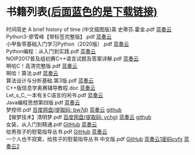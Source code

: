 #  <span id="begin">书籍列表</span>[(后面蓝色的是下载链接)](https://raw.githubusercontent.com/xkk1/xkk1data/main/book/list.md)
时间简史 A brief history of time (中文插图版)英 史蒂芬.霍金.pdf [蓝奏云](https://www.lanzout.com/ikoKb06g0p5i)  
Python3-廖雪峰【带标签完整版】.pdf [蓝奏云](https://www.lanzout.com/i3VZ506g0mza)  
小甲鱼零基础入门学习Python（2020版）.pdf [蓝奏云](https://www.lanzout.com/iXsiF06g0qwb)  
Python编程：从入门到实践.pdf [蓝奏云](https://www.lanzout.com/ikyet06g0tda)  
NOIP2017普及组初赛C++语言试题及答案详解.pdf [蓝奏云](https://www.lanzout.com/i29k406g23qj)  
啊哈C！高清完整版.pdf [蓝奏云](https://www.lanzout.com/irgFO06g23ng)  
啊哈！算法.pdf [蓝奏云](https://www.lanzout.com/ifbxO06p24ng)  
算法设计与分析基础.第3版.pdf [蓝奏云](https://www.lanzout.com/i3u7G06g7bij)  
C++版信息学奥赛辅导教程.doc [蓝奏云](https://www.lanzout.com/iDjdl06g7myb)  
Let_s_C_一本有关C语言的闲书.pdf [蓝奏云](https://www.lanzout.com/iWwCE06p26fa)  
Java编程思想第四版.pdf [蓝奏云](https://www.lanzout.com/in5hp06p2bza)  
梦控师.pdf [百度网盘(提取码: bw7d)](https://pan.baidu.com/s/1bx2gHIj-Y3aok7bL3pDtLQ?pwd=bw7d) [蓝奏云](https://www.lanzout.com/iz50Jy8hrzg) [github](https://github.com/xkk1/xkk1data/raw/main/book/%E6%A2%A6%E6%8E%A7%E5%B8%88.pdf)  
【做梦技术】清明梦.pdf [百度网盘(提取码: vchg)](https://pan.baidu.com/s/1dTnOwAZTSk77fJN6EymsKg?pwd=vchg) [蓝奏云](https://www.lanzout.com/iMykry8hs2j) [github](https://github.com/xkk1/xkk1data/raw/main/book/%E3%80%90%E5%81%9A%E6%A2%A6%E6%8A%80%E6%9C%AF%E3%80%91%E6%B8%85%E6%98%8E%E6%A2%A6.pdf)  
女装，从入门到精通.pdf [GitHub](https://github.com/xkk1/xkk1data/raw/main/book/%E5%A5%B3%E8%A3%85%EF%BC%8C%E4%BB%8E%E5%85%A5%E9%97%A8%E5%88%B0%E7%B2%BE%E9%80%9A.pdf) [蓝奏云](https://www.lanzout.com/iPgIs06g7vta)  
给男孩子的慰菊指导丛书.pdf [GitHub](https://github.com/doodlewind/examples/releases/download/0.0.0/anal-play-for-boys.pdf) [蓝奏云](https://www.lanzout.com/iQHTQ06g7vof)  
一个人也不寂寞，给孩子的慰菊指导丛书 中文版.pdf [GitHub](https://github.com/xkk1/xkk1data/releases/download/v0.0.1/anal-play-for-boys-zh.pdf) [蓝奏云1密码cvfx](https://wwd.lanzouw.com/i6PFX01w80li) [蓝奏云2](https://www.lanzout.com/iLTQb09h8seh)  
